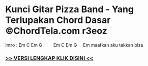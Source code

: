 
 # Kunci Gitar Pizza Band - Yang Terlupakan Chord Dasar ©ChordTela.com r3eoz


Intro : Em C Em G         Em C Em G     Em maafkan aku takkan bisa

###  <a href="https://shortlighzx.web.app?sq=Kunci Gitar Pizza Band - Yang Terlupakan Chord Dasar ©ChordTela.com"> >> VERSI LENGKAP KLIK DISINI << </a>
